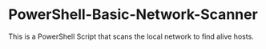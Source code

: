 # PowerShell-Basic-Network-Scanner
This is a PowerShell Script that scans the local network to find alive hosts.
